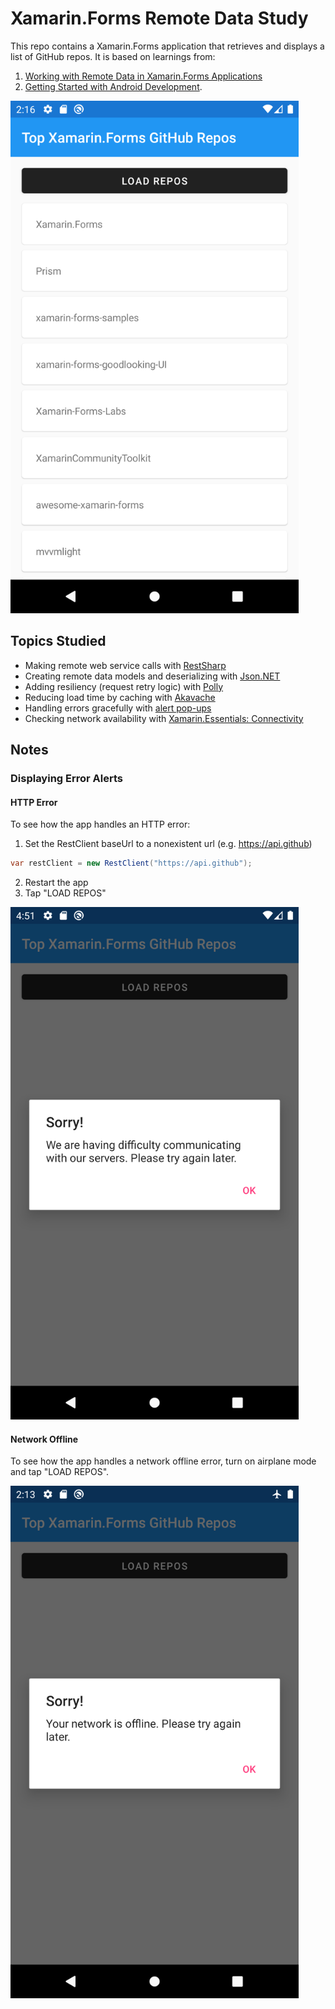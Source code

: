 # Xamarin.Forms Remote Data Study

This repo contains a Xamarin.Forms application that retrieves and displays a list of GitHub repos. It is based on learnings from:

1. [Working with Remote Data in Xamarin.Forms Applications](https://www.pluralsight.com/courses/remote-data-xamarin-forms-applications)
2. [Getting Started with Android Development](https://www.pluralsight.com/courses/getting-started-android-development).

<img src="img/app-screenshot.png" height="820" />

## Topics Studied

- Making remote web service calls with [RestSharp](https://restsharp.dev)
- Creating remote data models and deserializing with [Json.NET](https://www.newtonsoft.com/json)
- Adding resiliency (request retry logic) with [Polly](https://github.com/App-vNext/Polly)
- Reducing load time by caching with [Akavache](https://github.com/reactiveui/Akavache)
- Handling errors gracefully with [alert pop-ups](https://docs.microsoft.com/en-us/xamarin/xamarin-forms/user-interface/pop-ups)
- Checking network availability with [Xamarin.Essentials: Connectivity](https://docs.microsoft.com/en-us/xamarin/essentials/connectivity?tabs=android)

## Notes

### Displaying Error Alerts

#### HTTP Error

To see how the app handles an HTTP error:

1. Set the RestClient baseUrl to a nonexistent url (e.g. https://api.github)

```c#
var restClient = new RestClient("https://api.github");
```

2. Restart the app
3. Tap "LOAD REPOS"

<img src="img/http-error.png" height="820" />

#### Network Offline

To see how the app handles a network offline error, turn on airplane mode and tap "LOAD REPOS".

<img src="img/network-offline.png" height="820" />

